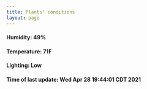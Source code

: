 ```yaml
---
title: Plants' conditions
layout: page
---
```



#### Humidity: 49%
#### Temperature: 71F
#### Lighting: Low
#### Time of last update: Wed Apr 28 19:44:01 CDT 2021
